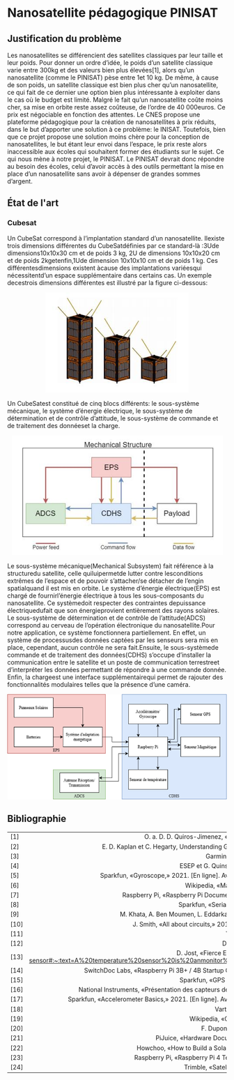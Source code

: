 # Nanosatellite pédagogique PINISAT
## Justification du problème
Les nanosatellites se différencient des satellites classiques par leur taille et leur poids. Pour donner un ordre d’idée, le poids d’un satellite classique varie entre 300kg  et des  valeurs  bien  plus  élevées[1], alors qu’un  nanosatellite (comme le PINISAT) pèse entre 1et 10 kg.  De même, à cause de son poids, un satellite classique est bien plus cher qu’un nanosatellite, ce qui fait de ce dernier une option bien plus intéressante à exploiter dans le cas où le budget est limité. Malgré le fait qu’un nanosatellite coûte moins cher, sa mise en orbite reste assez coûteuse, de l’ordre de 40 000euros. Ce prix est négociable en fonction des attentes.  Le  CNES  propose  une  plateforme  pédagogique  pour  la  création  de  nanosatellites  à  prix  réduits,  dans  le  but d’apporter une solution à ce problème: le INISAT. Toutefois, bien que ce projet propose une solution moins chère pour la conception de nanosatellites, le but étant leur envoi dans l’espace, le prix reste alors inaccessible aux écoles qui souhaitent former des étudiants sur le sujet. Ce qui nous mène à notre projet, le PINISAT. Le PINISAT devrait donc répondre au besoin des écoles, celui d’avoir accès à des outils permettant la mise en place d’un nanosatellite sans avoir à dépenser de grandes sommes d’argent.
## État de l'art
### Cubesat
Un  CubeSat  correspond  à  l’implantation  standard  d’un  nanosatellite.  Ilexiste  trois  dimensions  différentes  du CubeSatdéfinies par ce standard-là :3Ude dimensions10x10x30 cm et de poids 3 kg, 2U de dimensions 10x10x20 cm et de poids 2kgetenfin,1Ude dimension 10x10x10 cm et de poids 1 kg. Ces différentesdimensions existent àcause des implantations variéesqui nécessitentd’un espace supplémentaire dans certains cas. Un exemple decestrois dimensions différentes est illustré par la figure ci-dessous:

<div style="text-align:center"><img src="Images/DimCubesat.png" /></div>

Un CubeSatest constitué de cinq blocs différents: le sous-système mécanique, le système d’énergie électrique, le sous-système de détermination et de contrôle d’attitude, le sous-système de commande et de traitement des donnéeset la charge. 

<div style="text-align:center"><img src="Images/DiagrammeEnBlocsCubesat.png" /></div>

Le sous-système mécanique(Mechanical Subsystem) fait référence à la structuredu satellite, celle quiluipermetde lutter contre lesconditions extrêmes de l’espace et de pouvoir s’attacher/se détacher de l’engin spatialquand il est mis  en  orbite. Le  système d’énergie électrique(EPS) est  chargé  de  fournirl’énergie électrique à tous les sous-composants  du  nanosatellite.  Ce systèmedoit  respecter  des  contraintes  depuissance  électriquedufait que  son énergieprovient entièrement des  rayons  solaires. Le  sous-système  de  détermination  et de contrôle de l’attitude(ADCS) correspond au cerveau de l’opération électronique du nanosatellite.Pour  notre  application,  ce  système fonctionnera partiellement. En effet, un système de processusdes données captées par les senseurs sera mis en place, cependant, aucun contrôle ne sera fait.Ensuite, le sous-systèmede commande et de traitement des données(CDHS) s’occupe d’installer la communication entre le satellite et un poste de communication terrestreet d’interpréter les données  permettant  de  répondre  à  une  commande  donnée.  Enfin,  la  chargeest  une  interface supplémentairequi permet de rajouter des fonctionnalités modulaires telles que la présence d’une caméra.

<div style="text-align:center"><img src="Images/DiagrammeEnBlocsPINISAT.png" /></div>

## Bibliographie
|               |               | 
| ------------- |:-------------:| 
|[1]| O. a. D. D. Quiros-Jimenez, «Development of a flight software framework for student CubeSat missions,» Revista Tecnología en Marcha, 12 2019.|
|[2]| E. D. Kaplan et C. Hegarty, Understanding GPS/GNSS: Principles and Applications: GNSS Technology and Applications Series, Third Edition éd., Artech House Publishers, 2017.|
|[3]| Garmin, «What is WAAS?,» 2021. [En ligne]. Available: https://www8.garmin.com/aboutGPS/waas.html.|
|[4]| ESEP et G. Quinsac, «Les cubesats,» 2021. [En ligne]. Available: http://sesp.esep.pro/fr/pages_nanosats/impression.html.|
|[5]| Sparkfun, «Gyroscope,» 2021. [En ligne]. Available: https://learn.sparkfun.com/tutorials/gyroscope?_ga=2.114580482.425130178.1613553094-1828180784.1613323896.|
|[6]| Wikipedia, «Magnéto-coupleur,» 2021. [En ligne]. Available: https://fr.wikipedia.org/wiki/Magn%C3%A9to-coupleur.|
|[7]| Raspberry Pi, «Raspberry Pi Documentation,» 2021. [En ligne]. Available: https://www.raspberrypi.org/documentation/hardware/raspberrypi/power/README.md.|
|[8]| Sparkfun, «Serial Communication,» 2021. [En ligne]. Available: https://learn.sparkfun.com/tutorials/serial-communication.|
|[9]| M. Khata, A. Ben Moumen, L. Eddarkaoui, A. Ly, A. Nal, P. Santos et W. Taibi, «Rapport Nanosatellite; SCAO 2 : Système de Commande d’Attitude et d’Orbite,» 2014.|
|[10]| J. Smith, «All about circuits,» 2016. [En ligne]. Available: https://www.allaboutcircuits.com/projects/build-a-solar-battery-charger-for-ni-mh-batteries/.|
|[11]| Y. Zheng, Space Microsystems and Micro/nano Satellites Butterworth-Heinemann, 2018.|
|[12]| D. Battu, «Systèmes de communications par satellite,» Réseaux Télécommunications, 2018.|
|[13]| D. Jost, «Fierce Electronics,» 2019. [En ligne]. Available: https://www.fierceelectronics.com/sensors/what-a-temperature-sensor#:~:text=A%20temperature%20sensor%20is%20anmonitor%2C%20or%20signal%20temperature%20changes.text=Non%2Dcontact%20temperature%20sensors%20are%20usually%20infrared%2(IR)%20sensors..|
|[14]| SwitchDoc Labs, «Raspberry Pi 3B+ / 4B Startup Currents Examined,» 2019. [En ligne]. Available:https://www.switchdoc.com/2019/10/raspberry-pi-3b-4b-startup-currents-examined/.|
|[15]| Sparkfun, «GPS Basics,» 2020. [En ligne]. Available: https://learn.sparkfun.com/tutorials/gps-basics/the-basics-of-gps.|
|[16]| National Instruments, «Présentation des capteurs de température,» 2020. [En ligne]. Available: https://www.ni.com/fr-fr/innovations/white-papers/06/overview-of-temperature-sensors.html.|
|[17]| Sparkfun, «Accelerometer Basics,» 2021. [En ligne]. Available: https://learn.sparkfun.com/tutorials/accelerometer-basics?_ga=2.126882381.191070245.1613323896-1828180784.1613323896.|
|[18]| Varta, «ARTA RECH.ACCU Endless AA 2500mAh 500 charges Blister 4 Artcile Datasheet,» 2021.|
|[19]| Wikipedia, «Centrale à inertie,» 2021. [En ligne]. Available: https://fr.wikipedia.org/wiki/Centrale_%C3%A0_inertie.|
|[20]| F. Dupont, «Codage et éléments dethéorie de l'information,» chez Université Claude Bernard Lyon1, 2021.|
|[21]| PiJuice, «Hardware Documentation,» 2021. [En ligne]. Available: https://github.com/PiSupply/PiJuice/blob/master/Hardware/README.md.|
|[22]| Howchoo, «How to Build a Solar-Powered Raspberry Pi,» 2021. [En ligne]. Available: https://howchoo.com/g/mmfkn2rhoth/raspberry-pi-solar-power.|
|[23]| Raspberry Pi, «Raspberry Pi 4 Tech Specs,» 2021. [En ligne]. Available: https://www.raspberrypi.org/products/raspberry-pi-4-model-b/specifications/.|
|[24]| Trimble, «Satellite Poitions,» 2021. [En ligne]. Available: https://www.trimble.com/gps_tutorial/howgps-positions.aspx.|
